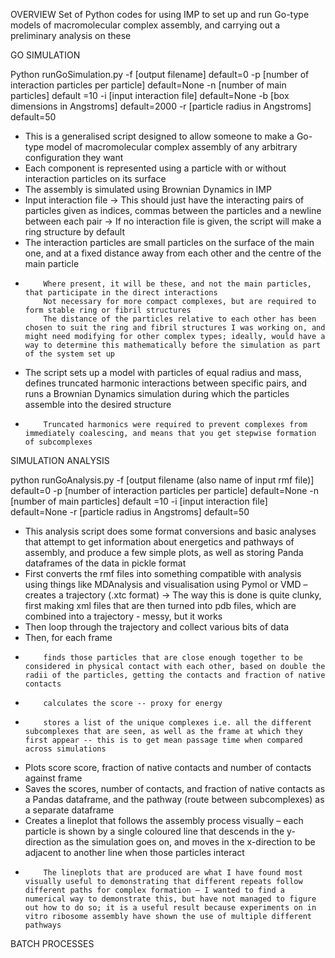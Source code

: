 OVERVIEW
Set of Python codes for using IMP to set up and run Go-type models of macromolecular complex assembly, and carrying out a preliminary analysis on these


GO SIMULATION

Python runGoSimulation.py
        -f [output filename] 						default=0
        -p [number of interaction particles per particle]		default=None
        -n [number of main particles]				default =10
        -i [input interaction file]					default=None
        -b [box dimensions in Angstroms]				default=2000
        -r [particle radius in Angstroms]				default=50


- This is a generalised script designed to allow someone to make a Go-type model of macromolecular complex assembly of any arbitrary configuration they want
- Each component is represented using a particle with or without interaction particles on its surface
-  The assembly is simulated using Brownian Dynamics in IMP
-  Input interaction file
-> This should just have the interacting pairs of particles given as indices, commas between the particles and a newline between each pair
-> If no interaction file is given, the script will make a ring structure by default
- The interaction particles are small particles on the surface of the main one, and at a fixed distance away from each other and the centre of the main particle
-         Where present, it will be these, and not the main particles, that participate in the direct interactions
          Not necessary for more compact complexes, but are required to form stable ring or fibril structures
          The distance of the particles relative to each other has been chosen to suit the ring and fibril structures I was working on, and might need modifying for other complex types; ideally, would have a way to determine this mathematically before the simulation as part of the system set up
- The script sets up a model with particles of equal radius and mass, defines truncated harmonic interactions between specific pairs, and runs a Brownian Dynamics simulation during which the particles assemble into the desired structure
-         Truncated harmonics were required to prevent complexes from immediately coalescing, and means that you get stepwise formation of subcomplexes


SIMULATION ANALYSIS

python runGoAnalysis.py 
        -f [output filename (also name of input rmf file)] 		default=0
        -p [number of interaction particles per particle]		default=None
        -n [number of main particles]				default =10
        -i [input interaction file]					default=None
        -r [particle radius in Angstroms]				default=50


- This analysis script does some format conversions and basic analyses that attempt to get information about energetics and pathways of assembly, and produce a few simple plots, as well as storing Panda dataframes of the data in pickle format
- First converts the rmf files into something compatible with analysis using things like MDAnalysis and visualisation using Pymol or VMD – creates a trajectory (.xtc format)
    -> The way this is done is quite clunky, first making xml files that are then turned into pdb files, which are combined into a trajectory - messy, but it works
- Then loop through the trajectory and collect various bits of data
- Then, for each frame
-         finds those particles that are close enough together to be considered in physical contact with each other, based on double the radii of the particles, getting the contacts and fraction of native contacts
-         calculates the score -- proxy for energy
-         stores a list of the unique complexes i.e. all the different subcomplexes that are seen, as well as the frame at which they first appear -- this is to get mean passage time when compared across simulations
- Plots score score, fraction of native contacts and number of contacts against frame
- Saves the scores, number of contacts, and fraction of native contacts as a Pandas dataframe, and the pathway (route between subcomplexes) as a separate dataframe
- Creates a lineplot that follows the assembly process visually – each particle is shown by a single coloured line that descends in the y-direction as the simulation goes on, and moves in the x-direction to be adjacent to another line when those particles interact
-         The lineplots that are produced are what I have found most visually useful to demonstrating that different repeats follow different paths for complex formation – I wanted to find a numerical way to demonstrate this, but have not managed to figure out how to do so; it is a useful result because experiments on in vitro ribosome assembly have shown the use of multiple different pathways



BATCH PROCESSES

